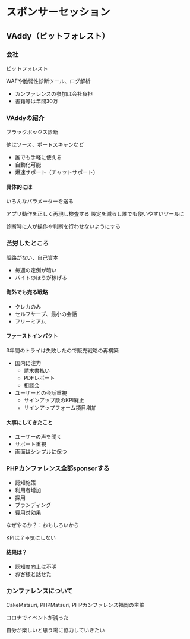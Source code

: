 # スポンサーセッション

## VAddy（ビットフォレスト）

### 会社

ビットフォレスト

WAFや脆弱性診断ツール、ログ解析

- カンファレンスの参加は会社負担
- 書籍等は年間30万

### VAddyの紹介

ブラックボックス診断

他はソース、ポートスキャンなど

- 誰でも手軽に使える
- 自動化可能
- 爆速サポート（チャットサポート）

#### 具体的には

いろんなパラメーターを送る

アプリ動作を正しく再現し検査する
設定を減らし誰でも使いやすいツールに

診断時に人が操作や判断を行わせないようにする

### 苦労したところ

販路がない、自己資本

- 毎週の定例が暗い
- バイトのほうが稼げる

#### 海外でも売る戦略

- クレカのみ
- セルフサーブ、最小の会話
- フリーミアム

#### ファーストインパクト

3年間のトライは失敗したので販売戦略の再構築

- 国内に注力
  - 請求書払い
  - PDFレポート
  - 相談会
- ユーザーとの会話重視
  - サインアップ数のKPI廃止
  - サインアップフォーム項目増加

#### 大事にしてきたこと

- ユーザーの声を聞く
- サポート重視
- 画面はシンプルに保つ

### PHPカンファレンス全部sponsorする

- 認知施策
- 利用者増加
- 採用
- ブランディング
- 費用対効果

なぜやるか？：おもしろいから

KPIは？=>気にしない

#### 結果は？

- 認知度向上は不明
- お客様と話せた

### カンファレンスについて

CakeMatsuri, PHPMatsuri, PHPカンファレンス福岡の主催

コロナでイベントが減った

自分が楽しいと思う場に協力していきたい
